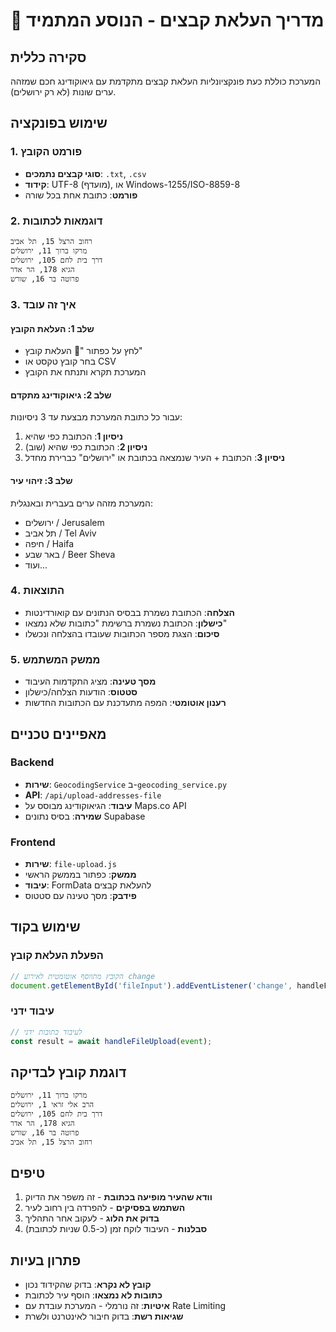# 📁 מדריך העלאת קבצים - הנוסע המתמיד

## סקירה כללית
המערכת כוללת כעת פונקציונליות העלאת קבצים מתקדמת עם גיאוקודינג חכם שמזהה ערים שונות (לא רק ירושלים).

## שימוש בפונקציה

### 1. פורמט הקובץ
- **סוגי קבצים נתמכים**: `.txt`, `.csv`
- **קידוד**: UTF-8 (מועדף), או Windows-1255/ISO-8859-8
- **פורמט**: כתובת אחת בכל שורה

### 2. דוגמאות לכתובות
```
רחוב הרצל 15, תל אביב
מרקו ברוך 11, ירושלים
דרך בית לחם 105, ירושלים
הגיא 178, הר אדר
פרוטה בר 16, שורש
```

### 3. איך זה עובד

#### שלב 1: העלאת הקובץ
- לחץ על כפתור "📁 העלאת קובץ"
- בחר קובץ טקסט או CSV
- המערכת תקרא ותנתח את הקובץ

#### שלב 2: גיאוקודינג מתקדם
עבור כל כתובת המערכת מבצעת עד 3 ניסיונות:
1. **ניסיון 1**: הכתובת כפי שהיא
2. **ניסיון 2**: הכתובת כפי שהיא (שוב)
3. **ניסיון 3**: הכתובת + העיר שנמצאה בכתובת או "ירושלים" כברירת מחדל

#### שלב 3: זיהוי עיר
המערכת מזהה ערים בעברית ובאנגלית:
- ירושלים / Jerusalem
- תל אביב / Tel Aviv
- חיפה / Haifa
- באר שבע / Beer Sheva
- ועוד...

### 4. התוצאות
- **הצלחה**: הכתובת נשמרת בבסיס הנתונים עם קואורדינטות
- **כישלון**: הכתובת נשמרת ברשימת "כתובות שלא נמצאו"
- **סיכום**: הצגת מספר הכתובות שעובדו בהצלחה ונכשלו

### 5. ממשק המשתמש
- **מסך טעינה**: מציג התקדמות העיבוד
- **סטטוס**: הודעות הצלחה/כישלון
- **רענון אוטומטי**: המפה מתעדכנת עם הכתובות החדשות

## מאפיינים טכניים

### Backend
- **שירות**: `GeocodingService` ב-`geocoding_service.py`
- **API**: `/api/upload-addresses-file`
- **עיבוד**: הגיאוקודינג מבוסס על Maps.co API
- **שמירה**: בסיס נתונים Supabase

### Frontend
- **שירות**: `file-upload.js`
- **ממשק**: כפתור בממשק הראשי
- **עיבוד**: FormData להעלאת קבצים
- **פידבק**: מסך טעינה עם סטטוס

## שימוש בקוד

### הפעלת העלאת קובץ
```javascript
// הקובץ מתווסף אוטומטית לאירוע change
document.getElementById('fileInput').addEventListener('change', handleFileUpload);
```

### עיבוד ידני
```javascript
// לעיבוד כתובות ידני
const result = await handleFileUpload(event);
```

## דוגמת קובץ לבדיקה
```txt
מרקו ברוך 11, ירושלים
הרב אלי זראי 1, ירושלים
דרך בית לחם 105, ירושלים
הגיא 178, הר אדר
פרוטה בר 16, שורש
רחוב הרצל 15, תל אביב
```

## טיפים
1. **וודא שהעיר מופיעה בכתובת** - זה משפר את הדיוק
2. **השתמש בפסיקים** - להפרדה בין רחוב לעיר
3. **בדוק את הלוג** - לעקוב אחר התהליך
4. **סבלנות** - העיבוד לוקח זמן (כ-0.5 שניות לכתובת)

## פתרון בעיות
- **קובץ לא נקרא**: בדוק שהקידוד נכון
- **כתובות לא נמצאו**: הוסף עיר לכתובת
- **איטיות**: זה נורמלי - המערכת עובדת עם Rate Limiting
- **שגיאות רשת**: בדוק חיבור לאינטרנט ולשרת
